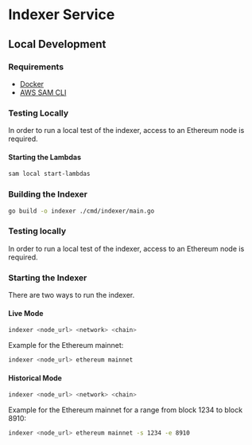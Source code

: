 # Indexer Service

## Local Development

### Requirements

* [Docker](https://docs.docker.com/get-docker/)
* [AWS SAM CLI](https://docs.aws.amazon.com/serverless-application-model/latest/developerguide/serverless-sam-cli-install.html)

### Testing Locally

In order to run a local test of the indexer, access to an Ethereum node is required.

#### Starting the Lambdas

```bash
sam local start-lambdas
```

### Building the Indexer

```bash
go build -o indexer ./cmd/indexer/main.go
```

### Testing locally

In order to run a local test of the indexer, access to an Ethereum node is required.

### Starting the Indexer

There are two ways to run the indexer.

#### Live Mode

```bash
indexer <node_url> <network> <chain>
```

Example for the Ethereum mainnet:

```bash
indexer <node_url> ethereum mainnet
```

#### Historical Mode

```bash
indexer <node_url> <network> <chain>
```

Example for the Ethereum mainnet for a range from block 1234 to block 8910:

```bash
indexer <node_url> ethereum mainnet -s 1234 -e 8910
```